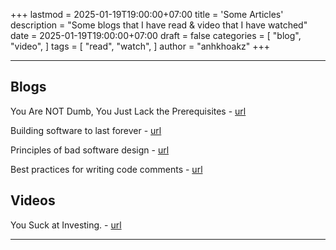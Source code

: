 +++
lastmod = 2025-01-19T19:00:00+07:00
title = 'Some Articles'
description = "Some blogs that I have read & video that I have watched"
date = 2025-01-19T19:00:00+07:00
draft = false
categories = [
    "blog",
    "video",
]
tags = [
    "read",
    "watch",
]
author = "anhkhoakz"
+++

---

## Blogs

You Are NOT Dumb, You Just Lack the Prerequisites - [url](https://lelouch.dev/blog/you-are-probably-not-dumb/)

Building software to last forever - [url](https://herman.bearblog.dev/building-software-to-last-forever/)

Principles of bad software design - [url](https://digdeeper.club/articles/design.xhtml)

Best practices for writing code comments - [url](https://stackoverflow.blog/2021/12/23/best-practices-for-writing-code-comments/)

## Videos

You Suck at Investing. - [url](https://youtu.be/SbUkmysgXFs)

---
